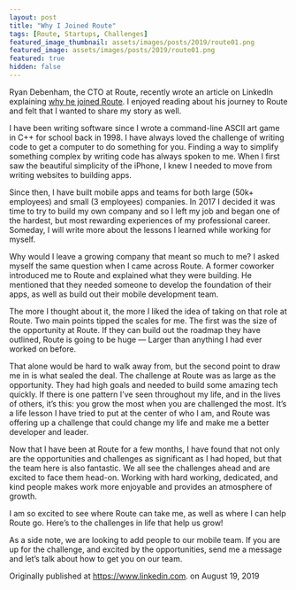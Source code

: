 ```yaml
---
layout: post
title: "Why I Joined Route"
tags: [Route, Startups, Challenges]
featured_image_thumbnail: assets/images/posts/2019/route01.png
featured_image: assets/images/posts/2019/route01.png
featured: true
hidden: false
---
```


Ryan Debenham, the CTO at Route, recently wrote an article on LinkedIn explaining [why he joined Route](https://www.linkedin.com/pulse/why-i-joined-route-ryan-debenham/). I enjoyed reading about his journey to Route and felt that I wanted to share my story as well.

I have been writing software since I wrote a command-line ASCII art game in C++ for school back in 1998. I have always loved the challenge of writing code to get a computer to do something for you. Finding a way to simplify something complex by writing code has always spoken to me. When I first saw the beautiful simplicity of the iPhone, I knew I needed to move from writing websites to building apps.

Since then, I have built mobile apps and teams for both large (50k+ employees) and small (3 employees) companies. In 2017 I decided it was time to try to build my own company and so I left my job and began one of the hardest, but most rewarding experiences of my professional career. Someday, I will write more about the lessons I learned while working for myself.

Why would I leave a growing company that meant so much to me? I asked myself the same question when I came across Route. A former coworker introduced me to Route and explained what they were building. He mentioned that they needed someone to develop the foundation of their apps, as well as build out their mobile development team.

The more I thought about it, the more I liked the idea of taking on that role at Route. Two main points tipped the scales for me. The first was the size of the opportunity at Route. If they can build out the roadmap they have outlined, Route is going to be huge — Larger than anything I had ever worked on before.

That alone would be hard to walk away from, but the second point to draw me in is what sealed the deal. The challenge at Route was as large as the opportunity. They had high goals and needed to build some amazing tech quickly. If there is one pattern I’ve seen throughout my life, and in the lives of others, it’s this: you grow the most when you are challenged the most. It’s a life lesson I have tried to put at the center of who I am, and Route was offering up a challenge that could change my life and make me a better developer and leader.

Now that I have been at Route for a few months, I have found that not only are the opportunities and challenges as significant as I had hoped, but that the team here is also fantastic. We all see the challenges ahead and are excited to face them head-on. Working with hard working, dedicated, and kind people makes work more enjoyable and provides an atmosphere of growth.

I am so excited to see where Route can take me, as well as where I can help Route go. Here’s to the challenges in life that help us grow!

As a side note, we are looking to add people to our mobile team. If you are up for the challenge, and excited by the opportunities, send me a message and let’s talk about how to get you on our team.

Originally published at https://www.linkedin.com. on August 19, 2019
